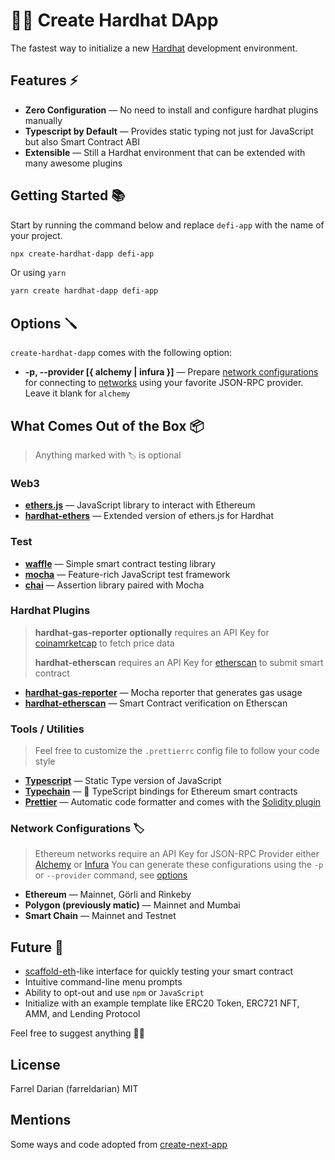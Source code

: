 # 👷‍♂️ Create Hardhat DApp

The fastest way to initialize a new [Hardhat](https://hardhat.org) development environment.

## Features ⚡️

- **Zero Configuration** — No need to install and configure hardhat plugins manually
- **Typescript by Default** — Provides static typing not just for JavaScript but also Smart Contract ABI
- **Extensible** — Still a Hardhat environment that can be extended with many awesome plugins

## Getting Started 📚

Start by running the command below and replace `defi-app` with the name of your project.

```bash
npx create-hardhat-dapp defi-app
```

Or using `yarn`

```bash
yarn create hardhat-dapp defi-app
```

## Options 🪛

`create-hardhat-dapp` comes with the following option:

- **-p, --provider [{ alchemy | infura }]** — Prepare [network configurations](https://hardhat.org/config/#networks-configuration) for connecting to [networks](#network-configurations-) using your favorite JSON-RPC provider. Leave it blank for `alchemy`

## What Comes Out of the Box 📦

> Anything marked with `🏷` is optional

### Web3

- **[ethers.js](https://docs.ethers.io)** — JavaScript library to interact with Ethereum
- **[hardhat-ethers](https://hardhat.org/plugins/nomiclabs-hardhat-ethers.html)** — Extended version of ethers.js for Hardhat

### Test

- **[waffle](https://hardhat.org/guides/waffle-testing.html)** — Simple smart contract testing library
- **[mocha](https://mochajs.org)** — Feature-rich JavaScript test framework
- **[chai](https://www.chaijs.com)** — Assertion library paired with Mocha

### Hardhat Plugins

> **hardhat-gas-reporter** **optionally** requires an API Key for [coinamrketcap](https://coinmarketcap.com) to fetch price data
>
> **hardhat-etherscan** requires an API Key for [etherscan](https://etherscan.io) to submit smart contract

- **[hardhat-gas-reporter](https://hardhat.org/plugins/hardhat-gas-reporter.html)** — Mocha reporter that generates gas usage
- **[hardhat-etherscan](https://hardhat.org/plugins/nomiclabs-hardhat-etherscan.html)** — Smart Contract verification on Etherscan

### Tools / Utilities

> Feel free to customize the `.prettierrc` config file to follow your code style

- **[Typescript](https://www.typescriptlang.org)** — Static Type version of JavaScript
- **[Typechain](https://github.com/ethereum-ts/TypeChain)** — 🔌 TypeScript bindings for Ethereum smart contracts
- **[Prettier](https://prettier.io)** — Automatic code formatter and comes with the [Solidity plugin](https://github.com/prettier-solidity/prettier-plugin-solidity)

### Network Configurations 🏷

> Ethereum networks require an API Key for JSON-RPC Provider either [Alchemy](https://www.alchemy.com) or [Infura](https://infura.io)
> You can generate these configurations using the `-p` or `--provider` command, see [options](#options-)

- **Ethereum** — Mainnet, Görli and Rinkeby
- **Polygon (previously matic)** — Mainnet and Mumbai
- **Smart Chain** — Mainnet and Testnet

## Future 🌅

- [scaffold-eth](https://github.com/austintgriffith/scaffold-eth)-like interface for quickly testing your smart contract
- Intuitive command-line menu prompts
- Ability to opt-out and use `npm` or `JavaScript`
- Initialize with an example template like ERC20 Token, ERC721 NFT, AMM, and Lending Protocol

Feel free to suggest anything 🙏🏻

## License

Farrel Darian (farreldarian) MIT

## Mentions

Some ways and code adopted from [create-next-app](https://github.com/vercel/next.js/tree/canary/packages/create-next-app)
